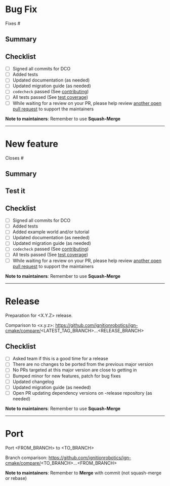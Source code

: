 <!-- Please remove the appropriate section.
For example, if this is a new feature, remove the "Bug Fix" section -->

# Bug Fix

Fixes #<NUMBER>

## Summary
<!-- Describe your fix, including an explanation of how to reproduce the bug
before and after the PR.-->

## Checklist
- [ ] Signed all commits for DCO
- [ ] Added tests
- [ ] Updated documentation (as needed)
- [ ] Updated migration guide (as needed)
- [ ] `codecheck` passed (See
  [contributing](https://ignitionrobotics.org/docs/all/contributing#contributing-code))
- [ ] All tests passed (See
  [test coverage](https://ignitionrobotics.org/docs/all/contributing#test-coverage))
- [ ] While waiting for a review on your PR, please help review
[another open pull request](https://github.com/pulls?q=is%3Aopen+is%3Apr+user%3Aignitionrobotics+repo%3Aosrf%2Fsdformat+archived%3Afalse+)
to support the maintainers

**Note to maintainers**: Remember to use **Squash-Merge**

---

# New feature

Closes #<NUMBER>

## Summary
<!--Explain changes made, the expected behavior, and provide any other additional
context (e.g., screenshots, gifs) if appropriate.-->

## Test it
<!--Explain how reviewers can test this new feature manually.-->

## Checklist
- [ ] Signed all commits for DCO
- [ ] Added tests
- [ ] Added example world and/or tutorial
- [ ] Updated documentation (as needed)
- [ ] Updated migration guide (as needed)
- [ ] `codecheck` passed (See [contributing](https://ignitionrobotics.org/docs/all/contributing#contributing-code))
- [ ] All tests passed (See [test coverage](https://ignitionrobotics.org/docs/all/contributing#test-coverage))
- [ ] While waiting for a review on your PR, please help review
[another open pull request](https://github.com/pulls?q=is%3Aopen+is%3Apr+user%3Aignitionrobotics+repo%3Aosrf%2Fsdformat+archived%3Afalse+)
to support the maintainers

**Note to maintainers**: Remember to use **Squash-Merge**

---

# Release

Preparation for <X.Y.Z> release.

Comparison to <x.y.z>: https://github.com/ignitionrobotics/ign-cmake/compare/<LATEST_TAG_BRANCH>...<RELEASE_BRANCH>

## Checklist
- [ ] Asked team if this is a good time for a release
- [ ] There are no changes to be ported from the previous major version
- [ ] No PRs targeted at this major version are close to getting in
- [ ] Bumped minor for new features, patch for bug fixes
- [ ] Updated changelog
- [ ] Updated migration guide (as needed)
- [ ] Open PR updating dependency versions on -release repository (as needed)

<!-- Please refer to http://github.com/docs/release.md#triggering-a-release for more information -->

**Note to maintainers**: Remember to use **Squash-Merge**

---

<!-- For maintainers only -->

# Port

Port <FROM_BRANCH> to <TO_BRANCH>

Branch comparison: https://github.com/ignitionrobotics/ign-cmake/compare/<TO_BRANCH>...<FROM_BRANCH>

**Note to maintainers**: Remember to **Merge** with commit (not squash-merge
or rebase)
